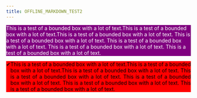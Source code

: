 ```yaml
---
title: OFFLINE_MARKDOWN_TEST2
---
```


<span style="display: block; background: purple; color: white">This is a test of a bounded box with a lot of text.This is a test of a bounded box with a lot of text.This is a test of a bounded box with a lot of text. This is a test of a bounded box with a lot of text. This is a test of a bounded box with a lot of text. This is a test of a bounded box with a lot of text.  This is a test of a bounded box with a lot of text.</span>

<div style="display: table">
<div style="display: table-cell; vertical-align: top; width:5px; background:red; color:black;  " markdown="1">✔</div>
<div style="display: table-cell; text-align: justify; background: red; color:black;" markdown="1">This is a test of a bounded box with a lot of text.This is a test of a bounded box with a lot of text.This is a test of a bounded box with a lot of text. This is a test of a bounded box with a lot of text. This is a test of a bounded box with a lot of text. This is a test of a bounded box with a lot of text.  This is a test of a bounded box with a lot of text.</div>
</div>
